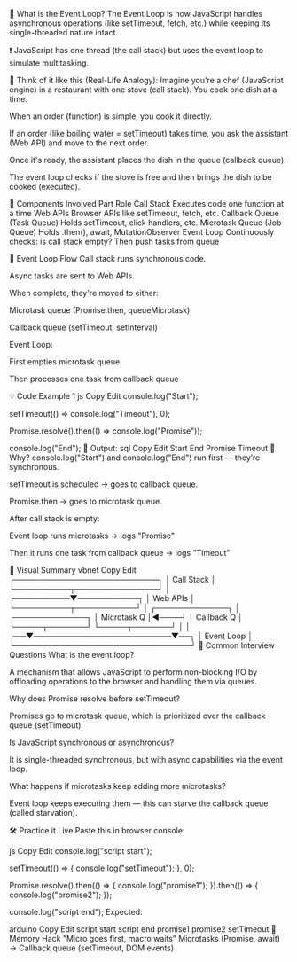 🚀 What is the Event Loop?
The Event Loop is how JavaScript handles asynchronous operations (like setTimeout, fetch, etc.) while keeping its single-threaded nature intact.

❗ JavaScript has one thread (the call stack) but uses the event loop to simulate multitasking.

🧠 Think of it like this (Real-Life Analogy):
Imagine you're a chef (JavaScript engine) in a restaurant with one stove (call stack).
You cook one dish at a time.

When an order (function) is simple, you cook it directly.

If an order (like boiling water = setTimeout) takes time, you ask the assistant (Web API) and move to the next order.

Once it's ready, the assistant places the dish in the queue (callback queue).

The event loop checks if the stove is free and then brings the dish to be cooked (executed).

🧩 Components Involved
Part	Role
Call Stack	Executes code one function at a time
Web APIs	Browser APIs like setTimeout, fetch, etc.
Callback Queue (Task Queue)	Holds setTimeout, click handlers, etc.
Microtask Queue (Job Queue)	Holds .then(), await, MutationObserver
Event Loop	Continuously checks: is call stack empty? Then push tasks from queue

🔄 Event Loop Flow
Call stack runs synchronous code.

Async tasks are sent to Web APIs.

When complete, they're moved to either:

Microtask queue (Promise.then, queueMicrotask)

Callback queue (setTimeout, setInterval)

Event Loop:

First empties microtask queue

Then processes one task from callback queue

💡 Code Example 1
js
Copy
Edit
console.log("Start");

setTimeout(() => console.log("Timeout"), 0);

Promise.resolve().then(() => console.log("Promise"));

console.log("End");
🧾 Output:
sql
Copy
Edit
Start
End
Promise
Timeout
🧠 Why?
console.log("Start") and console.log("End") run first — they’re synchronous.

setTimeout is scheduled → goes to callback queue.

Promise.then → goes to microtask queue.

After call stack is empty:

Event loop runs microtasks → logs "Promise"

Then it runs one task from callback queue → logs "Timeout"

📌 Visual Summary
vbnet
Copy
Edit
                ┌──────────────────────────┐
                │      Call Stack          │
                └──────────┬───────────────┘
                           │
                ┌──────────▼───────────┐
                │    Web APIs          │
                └──────────┬───────────┘
                           │
       ┌─────────────┐     │     ┌─────────────┐
       │ Microtask Q │◄────┘     │ Callback Q  │
       └─────┬───────┘           └─────┬───────┘
             │                         │
          ┌──▼─────────────────────────▼──┐
          │         Event Loop             │
          └────────────────────────────────┘
💬 Common Interview Questions
What is the event loop?

A mechanism that allows JavaScript to perform non-blocking I/O by offloading operations to the browser and handling them via queues.

Why does Promise resolve before setTimeout?

Promises go to microtask queue, which is prioritized over the callback queue (setTimeout).

Is JavaScript synchronous or asynchronous?

It is single-threaded synchronous, but with async capabilities via the event loop.

What happens if microtasks keep adding more microtasks?

Event loop keeps executing them — this can starve the callback queue (called starvation).

🛠 Practice it Live
Paste this in browser console:

js
Copy
Edit
console.log("script start");

setTimeout(() => {
  console.log("setTimeout");
}, 0);

Promise.resolve().then(() => {
  console.log("promise1");
}).then(() => {
  console.log("promise2");
});

console.log("script end");
Expected:

arduino
Copy
Edit
script start
script end
promise1
promise2
setTimeout
🧠 Memory Hack
"Micro goes first, macro waits"
Microtasks (Promise, await) → Callback queue (setTimeout, DOM events)

